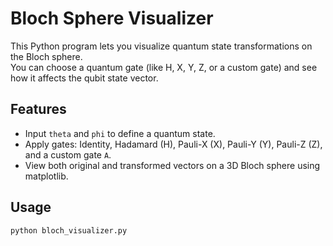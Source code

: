 # Bloch Sphere Visualizer

This Python program lets you visualize quantum state transformations on the Bloch sphere.  
You can choose a quantum gate (like H, X, Y, Z, or a custom gate) and see how it affects the qubit state vector.

## Features
- Input `theta` and `phi` to define a quantum state.
- Apply gates: Identity, Hadamard (H), Pauli-X (X), Pauli-Y (Y), Pauli-Z (Z), and a custom gate `A`.
- View both original and transformed vectors on a 3D Bloch sphere using matplotlib.

## Usage

```bash
python bloch_visualizer.py
